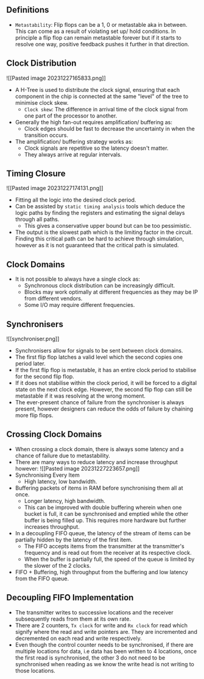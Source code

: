 ## Definitions
* `Metastability`: Flip flops can be a 1, 0 or metastable aka in between. This can come as a result of violating set up/ hold conditions. In principle a flip flop can remain metastable forever but if it starts to resolve one way, positive feedback pushes it further in that direction.

## Clock Distribution
![[Pasted image 20231227165833.png]]
* A H-Tree is used to distribute the clock signal, ensuring that each component in the chip is connected at the same "level" of the tree to minimise clock skew.
	* `Clock skew`: The difference in arrival time of the clock signal from one part of the processor to another.
* Generally the high fan-out requires amplification/ buffering as:
	* Clock edges should be fast to decrease the uncertainty in when the transition occurs.
* The amplification/ buffering strategy works as:
	* Clock signals are repetitive so the latency doesn't matter. 
	* They always arrive at regular intervals.

## Timing Closure
![[Pasted image 20231227174131.png]]
* Fitting all the logic into the desired clock period.
* Can be assisted by `static timing analysis` tools which deduce the logic paths by finding the registers and estimating the signal delays through all paths.
	* This gives a conservative upper bound but can be too pessimistic.
* The output is the slowest path which is the limiting factor in the circuit. Finding this critical path can be hard to achieve through simulation, however as it is not guaranteed that the critical path is simulated.

## Clock Domains
* It is not possible to always have a single clock as:
	* Synchronous clock distribution can be increasingly difficult.
	* Blocks may work optimally at different frequencies as they may be IP from different vendors.
	* Some I/O may require different frequencies.

## Synchronisers
![[synchroniser.png]]
* Synchronisers allow for signals to be sent between clock domains.
* The first flip flop latches a valid level which the second copies one period later.
* If the first flip flop is metastable, it has an entire clock period to stabilise for the second flip flop.
* If it does not stabilise within the clock period, it will be forced to a digital state on the next clock edge. However, the second flip flop can still be metastable if it was resolving at the wrong moment.
* The ever-present chance of failure from the synchroniser is always present, however designers can reduce the odds of failure by chaining more flip flops.

## Crossing Clock Domains
* When crossing a clock domain, there is always some latency and a chance of failure due to metastability.
* There are many ways to reduce latency and increase throughput however:
![[Pasted image 20231227223657.png]]
* Synchronising Every Item
	* High latency, low bandwidth.
* Buffering packets of items in RAM before synchronising them all at once.
	* Longer latency, high bandwidth.
	* This can be improved with double buffering wherein when one bucket is full, it can be synchronised and emptied while the other buffer is being filled up. This requires more hardware but further increases throughput.
* In a decoupling FIFO queue, the latency of the stream of items can be partially hidden by the latency of the first item.
	* The FIFO accepts items from the transmitter at the transmitter's frequency and is read out from the receiver at its respective clock.
	* When the buffer is partially full, the speed of the queue is limited by the slower of the 2 clocks.
* FIFO + Buffering, high throughput from the buffering and low latency from the FIFO queue.

## Decoupling FIFO Implementation 
* The transmitter writes to successive locations and the receiver subsequently reads from them at its own rate.
* There are 2 counters, `Tx clock` for write and `Rx clock` for read which signify where the read and write pointers are. They are incremented and decremented on each read and write respectively.
* Even though the control counter needs to be synchronised, if there are multiple locations for data, i.e data has been written to 4 locations, once the first read is synchronised, the other 3 do not need to be synchronised when reading as we know the write head is not writing to those locations.